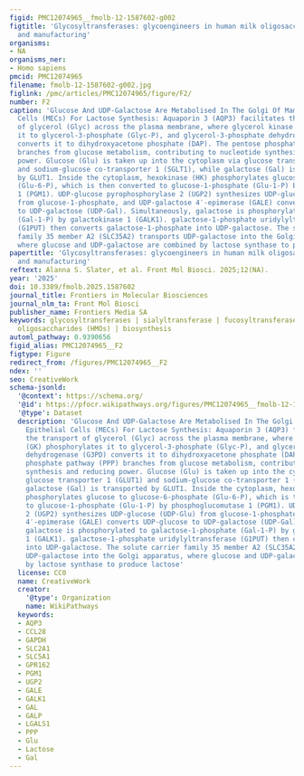 ```yaml
---
figid: PMC12074965__fmolb-12-1587602-g002
figtitle: 'Glycosyltransferases: glycoengineers in human milk oligosaccharide synthesis
  and manufacturing'
organisms:
- NA
organisms_ner:
- Homo sapiens
pmcid: PMC12074965
filename: fmolb-12-1587602-g002.jpg
figlink: /pmc/articles/PMC12074965/figure/F2/
number: F2
caption: 'Glucose And UDP-Galactose Are Metabolised In The Golgi Of Mammary Epithelial
  Cells (MECs) For Lactose Synthesis: Aquaporin 3 (AQP3) facilitates the transport
  of glycerol (Glyc) across the plasma membrane, where glycerol kinase (GK) phosphorylates
  it to glycerol-3-phosphate (Glyc-P), and glycerol-3-phosphate dehydrogenase (G3PD)
  converts it to dihydroxyacetone phosphate (DAP). The pentose phosphate pathway (PPP)
  branches from glucose metabolism, contributing to nucleotide synthesis and reducing
  power. Glucose (Glu) is taken up into the cytoplasm via glucose transporter 1 (GLUT1)
  and sodium-glucose co-transporter 1 (SGLT1), while galactose (Gal) is transported
  by GLUT1. Inside the cytoplasm, hexokinase (HK) phosphorylates glucose to glucose-6-phosphate
  (Glu-6-P), which is then converted to glucose-1-phosphate (Glu-1-P) by phosphoglucomutase
  1 (PGM1). UDP-glucose pyrophosphorylase 2 (UGP2) synthesizes UDP-glucose (UDP-Glu)
  from glucose-1-phosphate, and UDP-galactose 4′-epimerase (GALE) converts UDP-glucose
  to UDP-galactose (UDP-Gal). Simultaneously, galactose is phosphorylated to galactose-1-phosphate
  (Gal-1-P) by galactokinase 1 (GALK1). galactose-1-phosphate uridylyltransferase
  (G1PUT) then converts galactose-1-phosphate into UDP-galactose. The solute carrier
  family 35 member A2 (SLC35A2) transports UDP-galactose into the Golgi apparatus,
  where glucose and UDP-galactose are combined by lactose synthase to produce lactose'
papertitle: 'Glycosyltransferases: glycoengineers in human milk oligosaccharide synthesis
  and manufacturing'
reftext: Alanna S. Slater, et al. Front Mol Biosci. 2025;12(NA).
year: '2025'
doi: 10.3389/fmolb.2025.1587602
journal_title: Frontiers in Molecular Biosciences
journal_nlm_ta: Front Mol Biosci
publisher_name: Frontiers Media SA
keywords: glycosyltransferases | sialyltransferase | fucosyltransferase | human milk
  oligosaccharides (HMOs) | biosynthesis
automl_pathway: 0.9390656
figid_alias: PMC12074965__F2
figtype: Figure
redirect_from: /figures/PMC12074965__F2
ndex: ''
seo: CreativeWork
schema-jsonld:
  '@context': https://schema.org/
  '@id': https://pfocr.wikipathways.org/figures/PMC12074965__fmolb-12-1587602-g002.html
  '@type': Dataset
  description: 'Glucose And UDP-Galactose Are Metabolised In The Golgi Of Mammary
    Epithelial Cells (MECs) For Lactose Synthesis: Aquaporin 3 (AQP3) facilitates
    the transport of glycerol (Glyc) across the plasma membrane, where glycerol kinase
    (GK) phosphorylates it to glycerol-3-phosphate (Glyc-P), and glycerol-3-phosphate
    dehydrogenase (G3PD) converts it to dihydroxyacetone phosphate (DAP). The pentose
    phosphate pathway (PPP) branches from glucose metabolism, contributing to nucleotide
    synthesis and reducing power. Glucose (Glu) is taken up into the cytoplasm via
    glucose transporter 1 (GLUT1) and sodium-glucose co-transporter 1 (SGLT1), while
    galactose (Gal) is transported by GLUT1. Inside the cytoplasm, hexokinase (HK)
    phosphorylates glucose to glucose-6-phosphate (Glu-6-P), which is then converted
    to glucose-1-phosphate (Glu-1-P) by phosphoglucomutase 1 (PGM1). UDP-glucose pyrophosphorylase
    2 (UGP2) synthesizes UDP-glucose (UDP-Glu) from glucose-1-phosphate, and UDP-galactose
    4′-epimerase (GALE) converts UDP-glucose to UDP-galactose (UDP-Gal). Simultaneously,
    galactose is phosphorylated to galactose-1-phosphate (Gal-1-P) by galactokinase
    1 (GALK1). galactose-1-phosphate uridylyltransferase (G1PUT) then converts galactose-1-phosphate
    into UDP-galactose. The solute carrier family 35 member A2 (SLC35A2) transports
    UDP-galactose into the Golgi apparatus, where glucose and UDP-galactose are combined
    by lactose synthase to produce lactose'
  license: CC0
  name: CreativeWork
  creator:
    '@type': Organization
    name: WikiPathways
  keywords:
  - AQP3
  - CCL28
  - GAPDH
  - SLC2A1
  - SLC5A1
  - GPR162
  - PGM1
  - UGP2
  - GALE
  - GALK1
  - GAL
  - GALP
  - LGALS1
  - PPP
  - Glu
  - Lactose
  - Gal
---
```

